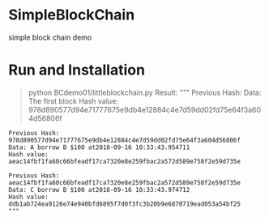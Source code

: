# SimpleBlockChain
simple block chain demo

# Run and Installation
  > python BCdemo01/littleblockchain.py
    Result:
    """
    Previous Hash:
    Data: The first block
    Hash value: 978d890577d94e71777675e9db4e12884c4e7d59dd02fd75e64f3a604d56806f

    Previous Hash: 978d890577d94e71777675e9db4e12884c4e7d59dd02fd75e64f3a604d56806f
    Data: A borrow B $100 at2018-09-16 10:33:43.954711
    Hash value: aeac14fbf1fa60c66bfeadf17ca7320e8e259fbac2a572d589e758f2e59d735e

    Previous Hash: aeac14fbf1fa60c66bfeadf17ca7320e8e259fbac2a572d589e758f2e59d735e
    Data: C borrow B $100 at2018-09-16 10:33:43.974712
    Hash value: ddb1ab724ea9126e74e940bfd6895f7d0f3fc3b20b9e6870719ead053a54bf25
    """
